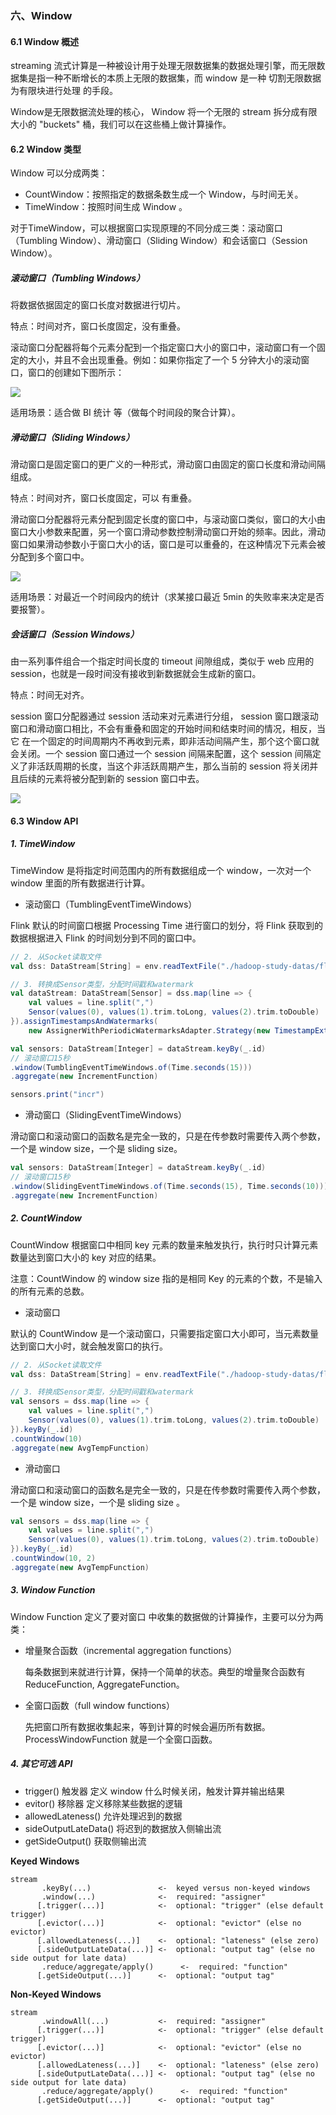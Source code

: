 ### 六、Window

#### 6.1 Window 概述

streaming 流式计算是一种被设计用于处理无限数据集的数据处理引擎，而无限数据集是指一种不断增长的本质上无限的数据集，而 window 是一种 切割无限数据
为有限块进行处理 的手段。

Window是无限数据流处理的核心， Window 将一个无限的 stream 拆分成有限大小的 "buckets" 桶，我们可以在这些桶上做计算操作。

#### 6.2 Window 类型

Window 可以分成两类：

- CountWindow：按照指定的数据条数生成一个 Window，与时间无关。
- TimeWindow：按照时间生成 Window 。

对于TimeWindow，可以根据窗口实现原理的不同分成三类：滚动窗口（Tumbling Window）、滑动窗口（Sliding Window）和会话窗口（Session Window）。

##### 滚动窗口（Tumbling Windows）

将数据依据固定的窗口长度对数据进行切片。

特点：时间对齐，窗口长度固定，没有重叠。

滚动窗口分配器将每个元素分配到一个指定窗口大小的窗口中，滚动窗口有一个固定的大小，并且不会出现重叠。例如：如果你指定了一个 5 分钟大小的滚动窗口，窗口的创建如下图所示：

![](../images/202106_1/33.png)

适用场景：适合做 BI 统计 等（做每个时间段的聚合计算）。

##### 滑动窗口（Sliding Windows）

滑动窗口是固定窗口的更广义的一种形式，滑动窗口由固定的窗口长度和滑动间隔组成。

特点：时间对齐，窗口长度固定，可以 有重叠。

滑动窗口分配器将元素分配到固定长度的窗口中，与滚动窗口类似，窗口的大小由窗口大小参数来配置，另一个窗口滑动参数控制滑动窗口开始的频率。因此，滑动窗口如果滑动参数小于窗口大小的话，窗口是可以重叠的，在这种情况下元素会被分配到多个窗口中。

![](../images/202106_1/34.png)

适用场景：对最近一个时间段内的统计（求某接口最近 5min 的失败率来决定是否要报警）。

##### 会话窗口（Session Windows）

由一系列事件组合一个指定时间长度的 timeout 间隙组成，类似于 web 应用的 session，也就是一段时间没有接收到新数据就会生成新的窗口。

特点：时间无对齐。

session 窗口分配器通过 session 活动来对元素进行分组， session 窗口跟滚动窗口和滑动窗口相比，不会有重叠和固定的开始时间和结束时间的情况，相反，当它
在一个固定的时间周期内不再收到元素，即非活动间隔产生，那个这个窗口就会关闭。一个 session 窗口通过一个 session 间隔来配置，这个 session 间隔定义了非活跃周期的长度，当这个非活跃周期产生，那么当前的 session 将关闭并且后续的元素将被分配到新的 session 窗口中去。

![](../images/202106_1/35.png)

#### 6.3 Window API

##### 1. TimeWindow

TimeWindow 是将指定时间范围内的所有数据组成一个 window，一次对一个 window 里面的所有数据进行计算。

- 滚动窗口（TumblingEventTimeWindows）

Flink 默认的时间窗口根据 Processing Time 进行窗口的划分，将 Flink 获取到的数据根据进入 Flink 的时间划分到不同的窗口中。

```scala
// 2. 从Socket读取文件
val dss: DataStream[String] = env.readTextFile("./hadoop-study-datas/flink/core/sensor.txt")

// 3. 转换成Sensor类型，分配时间戳和watermark
val dataStream: DataStream[Sensor] = dss.map(line => {
    val values = line.split(",")
    Sensor(values(0), values(1).trim.toLong, values(2).trim.toDouble)
}).assignTimestampsAndWatermarks(
    new AssignerWithPeriodicWatermarksAdapter.Strategy(new TimestampExtractor(Time.seconds(1))))

val sensors: DataStream[Integer] = dataStream.keyBy(_.id)
// 滚动窗口15秒
.window(TumblingEventTimeWindows.of(Time.seconds(15)))
.aggregate(new IncrementFunction)

sensors.print("incr")
```

- 滑动窗口（SlidingEventTimeWindows）

滑动窗口和滚动窗口的函数名是完全一致的，只是在传参数时需要传入两个参数，一个是 window size，一个是 sliding size。

```scala
val sensors: DataStream[Integer] = dataStream.keyBy(_.id)
// 滚动窗口15秒
.window(SlidingEventTimeWindows.of(Time.seconds(15), Time.seconds(10)))
.aggregate(new IncrementFunction)
```



##### 2. CountWindow

CountWindow 根据窗口中相同 key 元素的数量来触发执行，执行时只计算元素数量达到窗口大小的 key 对应的结果。

注意：CountWindow 的 window size 指的是相同 Key 的元素的个数，不是输入的所有元素的总数。

- 滚动窗口

默认的 CountWindow 是一个滚动窗口，只需要指定窗口大小即可，当元素数量达到窗口大小时，就会触发窗口的执行。

```scala
// 2. 从Socket读取文件
val dss: DataStream[String] = env.readTextFile("./hadoop-study-datas/flink/core/sensor.txt")

// 3. 转换成Sensor类型，分配时间戳和watermark
val sensors = dss.map(line => {
    val values = line.split(",")
    Sensor(values(0), values(1).trim.toLong, values(2).trim.toDouble)
}).keyBy(_.id)
.countWindow(10)
.aggregate(new AvgTempFunction)
```

- 滑动窗口

滑动窗口和滚动窗口的函数名是完全一致的，只是在传参数时需要传入两个参数，一个是 window size，一个是 sliding size 。

```scala
val sensors = dss.map(line => {
    val values = line.split(",")
    Sensor(values(0), values(1).trim.toLong, values(2).trim.toDouble)
}).keyBy(_.id)
.countWindow(10, 2)
.aggregate(new AvgTempFunction)
```

##### 3. Window Function

Window Function 定义了要对窗口 中收集的数据做的计算操作，主要可以分为两类：

- 增量聚合函数（incremental aggregation functions）

    每条数据到来就进行计算，保持一个简单的状态。典型的增量聚合函数有 ReduceFunction, AggregateFunction。

- 全窗口函数（full window functions）

    先把窗口所有数据收集起来，等到计算的时候会遍历所有数据。ProcessWindowFunction 就是一个全窗口函数。

##### 4. 其它可选 API

- trigger() 触发器
    定义 window 什么时候关闭，触发计算并输出结果
- evitor() 移除器
    定义移除某些数据的逻辑
- allowedLateness() 允许处理迟到的数据
- sideOutputLateData() 将迟到的数据放入侧输出流
- getSideOutput() 获取侧输出流

**Keyed Windows**

```shell
stream
       .keyBy(...)               <-  keyed versus non-keyed windows
       .window(...)              <-  required: "assigner"
      [.trigger(...)]            <-  optional: "trigger" (else default trigger)
      [.evictor(...)]            <-  optional: "evictor" (else no evictor)
      [.allowedLateness(...)]    <-  optional: "lateness" (else zero)
      [.sideOutputLateData(...)] <-  optional: "output tag" (else no side output for late data)
       .reduce/aggregate/apply()      <-  required: "function"
      [.getSideOutput(...)]      <-  optional: "output tag"
```

**Non-Keyed Windows**

```shell
stream
       .windowAll(...)           <-  required: "assigner"
      [.trigger(...)]            <-  optional: "trigger" (else default trigger)
      [.evictor(...)]            <-  optional: "evictor" (else no evictor)
      [.allowedLateness(...)]    <-  optional: "lateness" (else zero)
      [.sideOutputLateData(...)] <-  optional: "output tag" (else no side output for late data)
       .reduce/aggregate/apply()      <-  required: "function"
      [.getSideOutput(...)]      <-  optional: "output tag"
```

